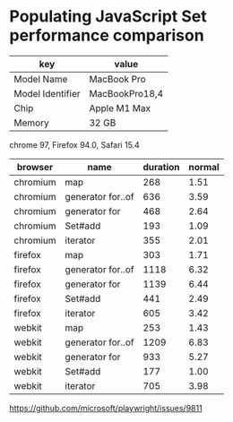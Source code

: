 # Populating JavaScript Set performance comparison

key | value
-|-
Model Name | MacBook Pro
Model Identifier | MacBookPro18,4
Chip | Apple M1 Max
Memory | 32 GB

chrome 97, Firefox 94.0, Safari 15.4

browser | name | duration | normal
-|-|-|-
chromium | map | 268 | 1.51
chromium | generator for..of | 636 | 3.59
chromium | generator for | 468 | 2.64
chromium | Set#add | 193 | 1.09
chromium | iterator | 355 | 2.01
firefox | map | 303 | 1.71
firefox | generator for..of | 1118 | 6.32
firefox | generator for | 1139 | 6.44
firefox | Set#add | 441 | 2.49
firefox | iterator | 605 | 3.42
webkit | map | 253 | 1.43
webkit | generator for..of | 1209 | 6.83
webkit | generator for | 933 | 5.27
webkit | Set#add | 177 | 1.00
webkit | iterator | 705 | 3.98

https://github.com/microsoft/playwright/issues/9811
